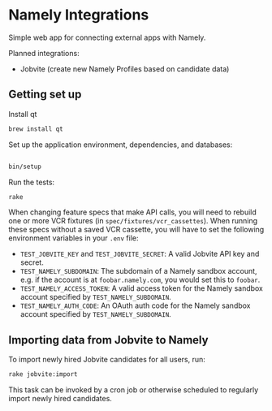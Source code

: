# Namely Integrations

Simple web app for connecting external apps with Namely.

Planned integrations:

* Jobvite (create new Namely Profiles based on candidate data)

## Getting set up

Install qt

```sh
brew install qt
```

Set up the application environment, dependencies, and databases:

```sh

bin/setup
```

Run the tests:

```sh
rake
```

When changing feature specs that make API calls, you will need to rebuild one or
more VCR fixtures (in `spec/fixtures/vcr_cassettes`). When running these specs
without a saved VCR cassette, you will have to set the following environment
variables in your `.env` file:

* `TEST_JOBVITE_KEY` and `TEST_JOBVITE_SECRET`: A valid Jobvite API key and
  secret.
* `TEST_NAMELY_SUBDOMAIN`: The subdomain of a Namely sandbox account, e.g. if
  the account is at `foobar.namely.com`, you would set this to `foobar`.
* `TEST_NAMELY_ACCESS_TOKEN`: A valid access token for the Namely sandbox
  account specified by `TEST_NAMELY_SUBDOMAIN`.
* `TEST_NAMELY_AUTH_CODE`: An OAuth auth code for the Namely sandbox account
  specified by `TEST_NAMELY_SUBDOMAIN`.

## Importing data from Jobvite to Namely

To import newly hired Jobvite candidates for all users, run:

```sh
rake jobvite:import
```

This task can be invoked by a cron job or otherwise scheduled to regularly
import newly hired candidates.
